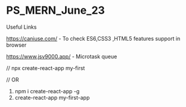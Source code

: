 # PS_MERN_June_23

Useful Links

https://caniuse.com/ - To check ES6,CSS3 ,HTML5 features support in browser

https://www.jsv9000.app/ - Microtask queue


// npx create-react-app my-first


// OR
1. npm i create-react-app -g
2. create-react-app my-first-app